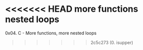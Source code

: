 <<<<<<< HEAD
more functions nested loops
=======
0x04. C - More functions, more nested loops
>>>>>>> 2c5c273 (0. isupper)
